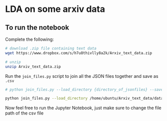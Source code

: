 # LDA on some arxiv data


## To run the notebook

Complete the following:

```bash
# download .zip file containing text data
wget https://www.dropbox.com/s/h7u8thivlly8a2k/Arxiv_text_data.zip

# unzip
unzip Arxiv_text_data.zip
```
Run the `join_files.py` script to join all the JSON files together and save as `.csv`

```bash
# python join_files.py --load_directory {directory_of_jsonfiles} --save_as {result_file_name}

python join_files.py --load_directory /home/ubuntu/Arxiv_text_data/data --save_as text_data.csv
```

Now feel free to run the Jupyter Notebook, just make sure to change the file path of the csv file
